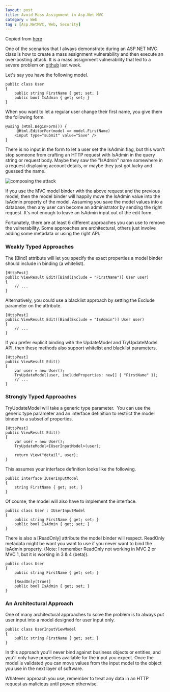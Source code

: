```yaml
---
layout: post
title: Avoid Mass Assignment in Asp.Net MVC
category : Web
tag : [Asp.NetMVC, Web, Security]
---
```


Copied from [here](http://odetocode.com/blogs/scott/archive/2012/03/11/complete-guide-to-mass-assignment-in-asp-net-mvc.aspx)

One of the scenarios that I always demonstrate during an ASP.NET MVC class is how to create a mass assignment vulnerability and then execute an over-posting attack. It is a mass assignment vulnerability that led to a severe problem on [github](https://github.com/blog/1068-public-key-security-vulnerability-and-mitigation) last week.

Let's say you have the following model.

    public class User
    {
        public string FirstName { get; set; }
        public bool IsAdmin { get; set; }
    }

When you want to let a regular user change their first name, you give them the following form.


    @using (Html.BeginForm()) {       
         @Html.EditorFor(model => model.FirstName)
        <input type="submit" value="Save" />
    }


There is no input in the form to let a user set the IsAdmin flag, but this won't stop someone from crafting an HTTP request with IsAdmin in the query string or request body. Maybe they saw the "IsAdmin" name somewhere in a request displaying account details, or maybe they just got lucky and guessed the name.

![composing the attack](http://odetocode.com/Blogs/images/odetocode_com/Blogs/scott/Windows-Live-Writer/Avoiding-Mass-Assignments-in-ASP.NET-MVC_1416F/image_3.png)

If you use the MVC model binder with the above request and the previous model, then the model binder will happily move the IsAdmin value into the IsAdmin property of the model. Assuming you save the model values into a database, then any user can become an administrator by sending the right request. It's not enough to leave an IsAdmin input out of the edit form.

Fortunately, there are at least 6 different approaches you can use to remove the vulnerability. Some approaches are architectural, others just involve adding some metadata or using the right API.

### Weakly Typed Approaches

The [Bind] attribute will let you specify the exact properties a model binder should include in binding (a whitelist).


    [HttpPost]
    public ViewResult Edit([Bind(Include = "FirstName")] User user)
    {
        // ...
    }

Alternatively, you could use a blacklist approach by setting the Exclude parameter on the attribute.

    [HttpPost]
    public ViewResult Edit([Bind(Exclude = "IsAdmin")] User user)
    {
        // ...
    }

If you prefer explicit binding with the UpdateModel and TryUpdateModel API, then these methods also support whitelist and blacklist parameters.

    [HttpPost]
    public ViewResult Edit()
    {
        var user = new User();
        TryUpdateModel(user, includeProperties: new[] { "FirstName" });
        // ...
    }


### Strongly Typed Approaches

TryUpdateModel will take a generic type parameter.&nbsp; You can use the generic type parameter and an interface definition to restrict the model binder to a subset of properties.

    [HttpPost]
    public ViewResult Edit()
    {
        var user = new User();
        TryUpdateModel<IUserInputModel>(user);
    
        return View("detail", user);
    }


This assumes your interface definition looks like the following.

    public interface IUserInputModel
    {
        string FirstName { get; set; }
    }


Of course, the model will also have to implement the interface.

    public class User : IUserInputModel
    {
        public string FirstName { get; set; }
        public bool IsAdmin { get; set; }
    }


There is also a [ReadOnly] attribute the model binder will respect. ReadOnly metadata might be want you want to use if you never want to bind the IsAdmin property. (Note: I remember ReadOnly not working in MVC 2 or MVC 1, but it is working in 3 & 4 (beta)).

    public class User 
    {
        public string FirstName { get; set; }
    
        [ReadOnly(true)]
        public bool IsAdmin { get; set; }
    }


### An Architectural Approach

One of many architectural approaches to solve the problem is to always put user input into a model designed for user input only.

    public class UserInputViewModel
    {
        public string FirstName { get; set; }
    }


In this approach you'll never bind against business objects or entities, and you'll only have properties available for the input you expect. Once the model is validated you can move values from the input model to the object you use in the next layer of software.

Whatever approach you use, remember to treat any data in an HTTP request as malicious until proven otherwise.